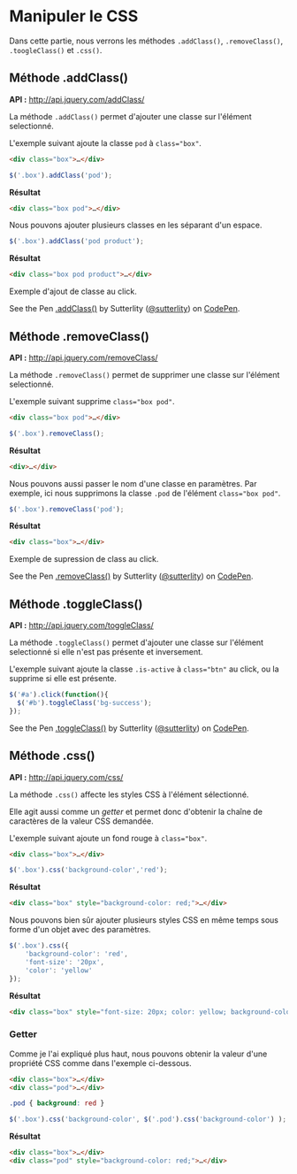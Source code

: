 # Manipuler le CSS

Dans cette partie, nous verrons les méthodes `.addClass()`, `.removeClass()`, `.toogleClass()` et `.css()`.

## Méthode .addClass()

**API :** http://api.jquery.com/addClass/

La méthode `.addClass()` permet d'ajouter une classe sur l'élément selectionné.

L'exemple suivant ajoute la classe `pod` à `class="box"`.

```html
<div class="box">…</div>
```

```js
$('.box').addClass('pod');
```

**Résultat**

```html
<div class="box pod">…</div>
```

Nous pouvons ajouter plusieurs classes en les séparant d'un espace.

```js
$('.box').addClass('pod product');
```

**Résultat**

```html
<div class="box pod product">…</div>
```

Exemple d'ajout de classe au click.

<p data-height="180" data-theme-id="7816" data-slug-hash="qmuCr" data-default-tab="result" class='codepen'>See the Pen <a href='http://codepen.io/sutterlity/pen/qmuCr/'>.addClass()</a> by Sutterlity (<a href='http://codepen.io/sutterlity'>@sutterlity</a>) on <a href='http://codepen.io'>CodePen</a>.</p>

## Méthode .removeClass()

**API :** http://api.jquery.com/removeClass/

La méthode `.removeClass()` permet de supprimer une classe sur l'élément selectionné.

L'exemple suivant supprime `class="box pod"`.

```html
<div class="box pod">…</div>
```

```js
$('.box').removeClass();
```

**Résultat**

```html
<div>…</div>
```

Nous pouvons aussi passer le nom d'une classe en paramètres.
Par exemple, ici nous supprimons la classe `.pod` de l'élément `class="box pod"`.

```js
$('.box').removeClass('pod');
```

**Résultat**

```html
<div class="box">…</div>
```

Exemple de supression de class au click.

<p data-height="180" data-theme-id="7816" data-slug-hash="ILbkv" data-default-tab="result" class='codepen'>See the Pen <a href='http://codepen.io/sutterlity/pen/ILbkv/'>.removeClass()</a> by Sutterlity (<a href='http://codepen.io/sutterlity'>@sutterlity</a>) on <a href='http://codepen.io'>CodePen</a>.</p>

## Méthode .toggleClass()

**API :** http://api.jquery.com/toggleClass/

La méthode `.toggleClass()` permet d'ajouter une classe sur l'élément selectionné si elle n'est pas présente et inversement.

L'exemple suivant ajoute la classe `.is-active` à `class="btn"` au click, ou la supprime si elle est présente.

```js
$('#a').click(function(){
  $('#b').toggleClass('bg-success');
});
```

<p data-height="180" data-theme-id="7816" data-slug-hash="AvzIk" data-default-tab="result" class='codepen'>See the Pen <a href='http://codepen.io/sutterlity/pen/AvzIk/'>.toggleClass()</a> by Sutterlity (<a href='http://codepen.io/sutterlity'>@sutterlity</a>) on <a href='http://codepen.io'>CodePen</a>.</p>

## Méthode .css()

**API :** http://api.jquery.com/css/

La méthode `.css()` affecte les styles CSS à l'élément sélectionné.

Elle agit aussi comme un *getter* et permet donc d'obtenir la chaîne de caractères de la valeur CSS demandée.

L'exemple suivant ajoute un fond rouge à `class="box"`.

```html
<div class="box">…</div>
```

```js
$('.box').css('background-color','red');
```

**Résultat**

```html
<div class="box" style="background-color: red;">…</div>
```

Nous pouvons bien sûr ajouter plusieurs styles CSS en même temps sous forme d'un objet avec des paramètres.

```js
$('.box').css({
    'background-color': 'red',
    'font-size': '20px',
    'color': 'yellow'
});
```

**Résultat**

```html
<div class="box" style="font-size: 20px; color: yellow; background-color: red;">…</div>
```

### Getter

Comme je l'ai expliqué plus haut, nous pouvons obtenir la valeur d'une propriété CSS comme dans l'exemple ci-dessous.

```html
<div class="box">…</div>
<div class="pod">…</div>
```

```css
.pod { background: red }
```

```js
$('.box').css('background-color', $('.pod').css('background-color') );
```

**Résultat**

```html
<div class="box">…</div>
<div class="pod" style="background-color: red;">…</div>
```

<script async src="//codepen.io/assets/embed/ei.js"></script>


